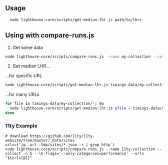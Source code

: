 ## Usage
```sh
  node lighthouse-core/scripts/get-median-lhr.js path/to/lhrs
```

## Using with compare-runs.js

1) Get some data

```sh
node lighthouse-core/scripts/compare-runs.js --name my-collection --collect -n 3 --urls https://www.example.com https://www.nyt.com
```

2) Get median LHR...

...for specific URL
```sh
node lighthouse-core/scripts/get-median-lhr.js timings-data/my-collection/https___www_example_com
```

...for many URLs
```sh
for file in timings-data/my-collection/*; do
  node lighthouse-core/scripts/get-median-lhr.js $file > timings-data/my-collection/`basename $file`-median-lhr.json
done
```

### 11ty Example

```
# download https://github.com/11ty/11ty-website/tree/master/_data/sites
urls=(`jq .url .tmp/sites/*.json -r | grep http`)
node lighthouse-core/scripts/compare-runs.js --name 11ty-collection --collect -n 5 --lh-flags='--only-categories=performance' --urls "${urls[@]}"
```
